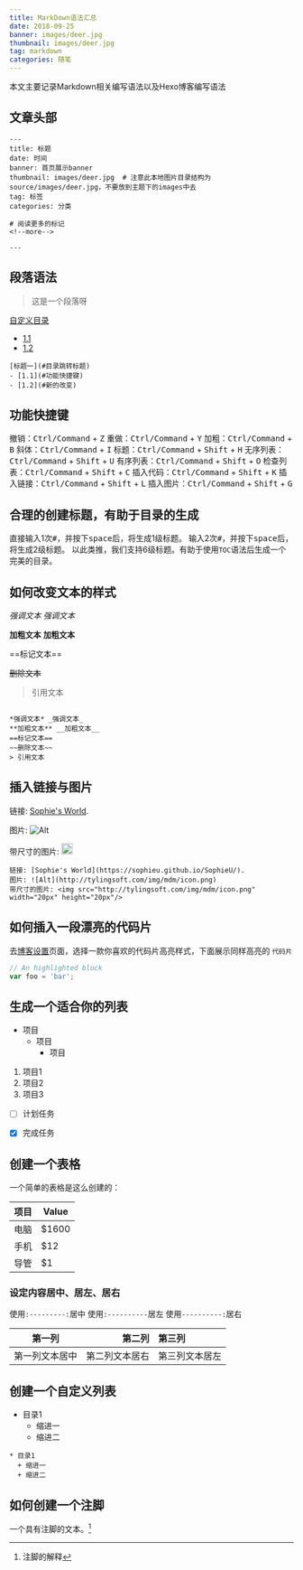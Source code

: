 ```yaml
---
title: MarkDown语法汇总
date: 2018-09-25
banner: images/deer.jpg
thumbnail: images/deer.jpg
tag: markdown
categories: 随笔
---
```

本文主要记录Markdown相关编写语法以及Hexo博客编写语法

<!--more-->

## 文章头部

```
---
title: 标题
date: 时间
banner: 首页展示banner
thumbnail: images/deer.jpg  # 注意此本地图片目录结构为 source/images/deer.jpg，不要放到主题下的images中去
tag: 标签  
categories: 分类

# 阅读更多的标记
<!--more-->  

---

```

##  段落语法

> 这是一个段落呀

[自定义目录](#自定义目录标题)
- [1.1](#功能快捷键)
- [1.2](#新的改变)

```
[标题一](#目录跳转标题)
- [1.1](#功能快捷键)
- [1.2](#新的改变)
```


## 功能快捷键

撤销：<kbd>Ctrl/Command</kbd> + <kbd>Z</kbd>
重做：<kbd>Ctrl/Command</kbd> + <kbd>Y</kbd>
加粗：<kbd>Ctrl/Command</kbd> + <kbd>B</kbd>
斜体：<kbd>Ctrl/Command</kbd> + <kbd>I</kbd>
标题：<kbd>Ctrl/Command</kbd> + <kbd>Shift</kbd> + <kbd>H</kbd>
无序列表：<kbd>Ctrl/Command</kbd> + <kbd>Shift</kbd> + <kbd>U</kbd>
有序列表：<kbd>Ctrl/Command</kbd> + <kbd>Shift</kbd> + <kbd>O</kbd>
检查列表：<kbd>Ctrl/Command</kbd> + <kbd>Shift</kbd> + <kbd>C</kbd>
插入代码：<kbd>Ctrl/Command</kbd> + <kbd>Shift</kbd> + <kbd>K</kbd>
插入链接：<kbd>Ctrl/Command</kbd> + <kbd>Shift</kbd> + <kbd>L</kbd>
插入图片：<kbd>Ctrl/Command</kbd> + <kbd>Shift</kbd> + <kbd>G</kbd>


## 合理的创建标题，有助于目录的生成

直接输入1次<kbd>#</kbd>，并按下<kbd>space</kbd>后，将生成1级标题。
输入2次<kbd>#</kbd>，并按下<kbd>space</kbd>后，将生成2级标题。
以此类推，我们支持6级标题。有助于使用`TOC`语法后生成一个完美的目录。


## 如何改变文本的样式

*强调文本* _强调文本_

**加粗文本** __加粗文本__

==标记文本==

~~删除文本~~

> 引用文本

```

*强调文本* _强调文本_
**加粗文本** __加粗文本__
==标记文本==
~~删除文本~~
> 引用文本
```

## 插入链接与图片

链接: [Sophie's World](https://sophieu.github.io/SophieU/).

图片: ![Alt](http://tylingsoft.com/img/mdm/icon.png)

带尺寸的图片: <img src="http://tylingsoft.com/img/mdm/icon.png" width="20px" height="20px"/>

```
链接: [Sophie's World](https://sophieu.github.io/SophieU/).
图片: ![Alt](http://tylingsoft.com/img/mdm/icon.png)
带尺寸的图片: <img src="http://tylingsoft.com/img/mdm/icon.png" width="20px" height="20px"/>
```


## 如何插入一段漂亮的代码片

去[博客设置](https://mp.csdn.net/configure)页面，选择一款你喜欢的代码片高亮样式，下面展示同样高亮的 `代码片`

```javascript
// An highlighted block
var foo = 'bar';
```

## 生成一个适合你的列表

- 项目
  - 项目
    - 项目

1. 项目1
2. 项目2
3. 项目3

- [ ] 计划任务
- [x] 完成任务


## 创建一个表格
一个简单的表格是这么创建的：

项目 | Value
---- | -----
电脑  | $1600
手机  | $12
导管  | $1


### 设定内容居中、居左、居右
使用`:---------:`居中
使用`:----------`居左
使用`----------:`居右

| 第一列       | 第二列         | 第三列        |
|:-----------:| -------------:|:-------------|
| 第一列文本居中 | 第二列文本居右  | 第三列文本居左 | 

## 创建一个自定义列表

* 目录1
  + 缩进一
  + 缩进二

```
* 目录1
  + 缩进一
  + 缩进二
```


## 如何创建一个注脚

一个具有注脚的文本。[^2]

[^2]: 注脚的解释

